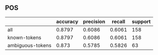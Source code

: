 
## POS

|                  | accuracy | precision | recall | support |
|------------------|----------|-----------|--------|---------|
| all              | 0.8797   | 0.6086    | 0.6061 | 158     |
| known-tokens     | 0.8797   | 0.6086    | 0.6061 | 158     |
| ambiguous-tokens | 0.873    | 0.5785    | 0.5826 | 63      |

